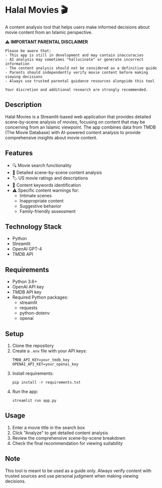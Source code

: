 # Halal Movies 🎬

A content analysis tool that helps users make informed decisions about movie content from an Islamic perspective.

  ⚠️ **IMPORTANT PARENTAL DISCLAIMER**
    
    Please be aware that:
    - This app is still in development and may contain inaccuracies
    - AI analysis may sometimes "hallucinate" or generate incorrect information
    - The content analysis should not be considered as a definitive guide
    - Parents should independently verify movie content before making viewing decisions
    - Always use trusted parental guidance resources alongside this tool
    
    Your discretion and additional research are strongly recommended.

## Description
Halal Movies is a Streamlit-based web application that provides detailed scene-by-scene analysis of movies, focusing on content that may be concerning from an Islamic viewpoint. The app combines data from TMDB (The Movie Database) with AI-powered content analysis to provide comprehensive insights about movie content.

## Features
- 🔍 Movie search functionality
- 📝 Detailed scene-by-scene content analysis
- 🏷️ US movie ratings and descriptions
- 🎯 Content keywords identification
- ⚠️ Specific content warnings for:
  - Intimate scenes
  - Inappropriate content
  - Suggestive behavior
  - Family-friendly assessment

## Technology Stack
- Python
- Streamlit
- OpenAI GPT-4
- TMDB API

## Requirements
- Python 3.6+
- OpenAI API key
- TMDB API key
- Required Python packages:
  - streamlit
  - requests
  - python-dotenv
  - openai

## Setup
1. Clone the repository
2. Create a `.env` file with your API keys:
   ```
   TMDB_API_KEY=your_tmdb_key
   OPENAI_API_KEY=your_openai_key
   ```
3. Install requirements:
   ```
   pip install -r requirements.txt
   ```
4. Run the app:
   ```
   streamlit run app.py
   ```

## Usage
1. Enter a movie title in the search box
2. Click "Analyze" to get detailed content analysis
3. Review the comprehensive scene-by-scene breakdown
4. Check the final recommendation for viewing suitability

## Note
This tool is meant to be used as a guide only. Always verify content with trusted sources and use personal judgment when making viewing decisions.
